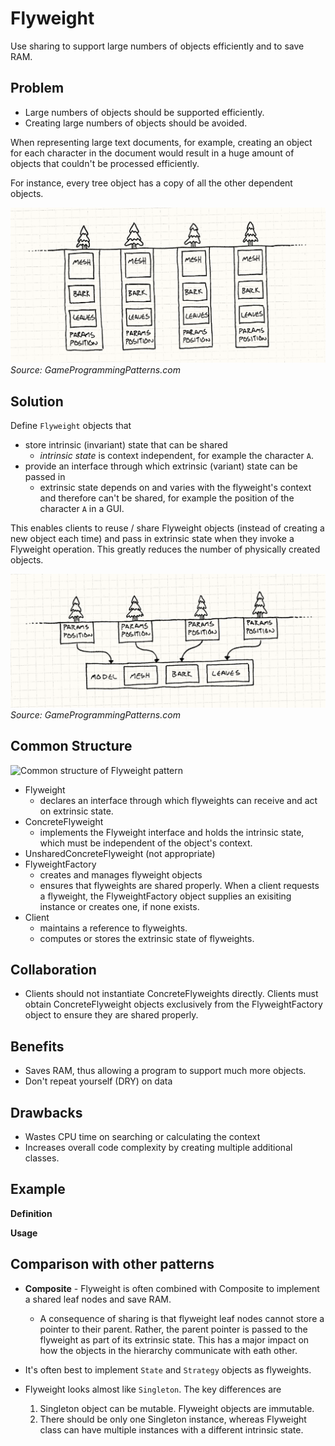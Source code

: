 ﻿# Flyweight

Use sharing to support large numbers of objects efficiently and to save RAM.

## Problem

* Large numbers of objects should be supported efficiently.
* Creating large numbers of objects should be avoided.

When representing large text documents, for example, creating an object for each character in the document would result in a huge amount of objects that couldn't be processed efficiently.

For instance, every tree object has a copy of all the other dependent objects.

![Problem Flyweight](img/flyweight-trees.png)
*Source: GameProgrammingPatterns.com*

## Solution

Define `Flyweight` objects that

* store intrinsic (invariant) state that can be shared
  * *intrinsic state* is context independent, for example the character `A`.
* provide an interface through which extrinsic (variant) state can be passed in
  * extrinsic state depends on and varies with the flyweight's context and therefore can't be shared, for example the position of the character `A` in a GUI.

This enables clients to reuse / share Flyweight objects (instead of creating a new object each time) and pass in extrinsic state when they invoke a Flyweight operation.
This greatly reduces the number of physically created objects.

![Solution Flyweight](img/flyweight-tree-model.png)
*Source: GameProgrammingPatterns.com*

## Common Structure

![Common structure of Flyweight pattern](https://upload.wikimedia.org/wikipedia/commons/4/4e/W3sDesign_Flyweight_Design_Pattern_UML.jpg)

* Flyweight
  * declares an interface through which flyweights can receive and act on extrinsic state.
* ConcreteFlyweight
  * implements the Flyweight interface and holds the intrinsic state, which must be independent of the object's context.
* UnsharedConcreteFlyweight (not appropriate)
* FlyweightFactory
  * creates and manages flyweight objects
  * ensures that flyweights are shared properly. When a client requests a flyweight, the FlyweightFactory object supplies an exisiting instance or creates one, if none exists.
* Client
  * maintains a reference to flyweights.
  * computes or stores the extrinsic state of flyweights.

## Collaboration

* Clients should not instantiate ConcreteFlyweights directly. Clients must obtain ConcreteFlyweight objects exclusively from the FlyweightFactory object to ensure they are shared properly.

## Benefits

* Saves RAM, thus allowing a program to support much more objects.
* Don't repeat yourself (DRY) on data

## Drawbacks

* Wastes CPU time on searching or calculating the context
* Increases overall code complexity by creating multiple additional classes.

## Example

**Definition**

**Usage**

## Comparison with other patterns

* **Composite** - Flyweight is often combined with Composite to implement a shared leaf nodes and save RAM. 
  * A consequence of sharing is that flyweight leaf nodes cannot store a pointer to their parent. Rather, the parent pointer is passed to the flyweight as part of its extrinsic state. This has a major impact on how the objects in the hierarchy communicate with eath other.

* It's often best to implement `State` and `Strategy` objects as flyweights.

* Flyweight looks almost like `Singleton`. The key differences are
  1. Singleton object can be mutable. Flyweight objects are immutable.
  2. There should be only one Singleton instance, whereas Flyweight class can have multiple instances with a different intrinsic state.